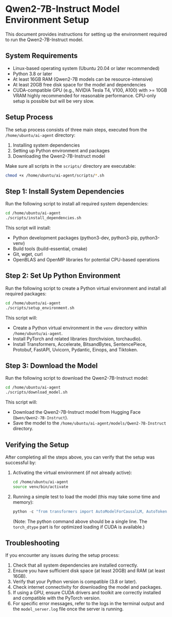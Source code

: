 # Qwen2-7B-Instruct Model Environment Setup

This document provides instructions for setting up the environment required to run the Qwen2-7B-Instruct model.

## System Requirements

- Linux-based operating system (Ubuntu 20.04 or later recommended)
- Python 3.8 or later
- At least 16GB RAM (Qwen2-7B models can be resource-intensive)
- At least 20GB free disk space for the model and dependencies
- CUDA-compatible GPU (e.g., NVIDIA Tesla T4, V100, A100) with >= 10GB VRAM highly recommended for reasonable performance. CPU-only setup is possible but will be very slow.

## Setup Process

The setup process consists of three main steps, executed from the `/home/ubuntu/ai-agent` directory:

1. Installing system dependencies
2. Setting up Python environment and packages
3. Downloading the Qwen2-7B-Instruct model

Make sure all scripts in the `scripts/` directory are executable:
```bash
chmod +x /home/ubuntu/ai-agent/scripts/*.sh
```

## Step 1: Install System Dependencies

Run the following script to install all required system dependencies:

```bash
cd /home/ubuntu/ai-agent
./scripts/install_dependencies.sh
```

This script will install:
- Python development packages (python3-dev, python3-pip, python3-venv)
- Build tools (build-essential, cmake)
- Git, wget, curl
- OpenBLAS and OpenMP libraries for potential CPU-based operations

## Step 2: Set Up Python Environment

Run the following script to create a Python virtual environment and install all required packages:

```bash
cd /home/ubuntu/ai-agent
./scripts/setup_environment.sh
```

This script will:
- Create a Python virtual environment in the `venv` directory within `/home/ubuntu/ai-agent`.
- Install PyTorch and related libraries (torchvision, torchaudio).
- Install Transformers, Accelerate, BitsandBytes, SentencePiece, Protobuf, FastAPI, Uvicorn, Pydantic, Einops, and Tiktoken.

## Step 3: Download the Model

Run the following script to download the Qwen2-7B-Instruct model:

```bash
cd /home/ubuntu/ai-agent
./scripts/download_model.sh
```

This script will:
- Download the Qwen2-7B-Instruct model from Hugging Face (`Qwen/Qwen2-7B-Instruct`).
- Save the model to the `/home/ubuntu/ai-agent/models/Qwen2-7B-Instruct` directory.

## Verifying the Setup

After completing all the steps above, you can verify that the setup was successful by:

1. Activating the virtual environment (if not already active):
   ```bash
   cd /home/ubuntu/ai-agent
   source venv/bin/activate
   ```

2. Running a simple test to load the model (this may take some time and memory):
   ```python
   python -c "from transformers import AutoModelForCausalLM, AutoTokenizer; model_path = 	ona_model_path = 	'/home/ubuntu/ai-agent/models/Qwen2-7B-Instruct	'; tokenizer = AutoTokenizer.from_pretrained(model_path, trust_remote_code=True); model = AutoModelForCausalLM.from_pretrained(model_path, trust_remote_code=True, device_map='auto', torch_dtype=torch.bfloat16 if torch.cuda.is_available() and torch.cuda.is_bf16_supported() else torch.float16 if torch.cuda.is_available() else torch.float32); print('Qwen2-7B-Instruct model loaded successfully!')"
   ```
   (Note: The python command above should be a single line. The `torch_dtype` part is for optimized loading if CUDA is available.)

## Troubleshooting

If you encounter any issues during the setup process:

1. Check that all system dependencies are installed correctly.
2. Ensure you have sufficient disk space (at least 20GB) and RAM (at least 16GB).
3. Verify that your Python version is compatible (3.8 or later).
4. Check internet connectivity for downloading the model and packages.
5. If using a GPU, ensure CUDA drivers and toolkit are correctly installed and compatible with the PyTorch version.
6. For specific error messages, refer to the logs in the terminal output and the `model_server.log` file once the server is running.
